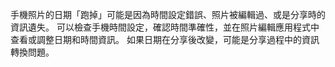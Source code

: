 手機照片的日期「跑掉」可能是因為時間設定錯誤、照片被編輯過、或是分享時的資訊遺失。 可以檢查手機時間設定，確認時間準確性，並在照片編輯應用程式中查看或調整日期和時間資訊。 如果日期在分享後改變，可能是分享過程中的資訊轉換問題。